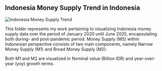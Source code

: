 ## Indonesia Money Supply Trend in Indonesia  
![Indonesia Money Supply Trend](https://github.com/user-attachments/assets/41ac4548-32b5-467b-a479-2494a6a38a00)

This folder represents my work pertaining to visualizing Indonesia money supply data over the period of January 2020 until June 2025,
encapsulating both during- and post-pandemic period.
Money Supply (MS) within Indonesian perspective consists of two main components, namely Narrow Money Supply (M1) and Broad Money Supply (M2).

Both M1 and M2 are visualized in Nominal value (Billion IDR) and year-over-year (yoy) growth terms.
